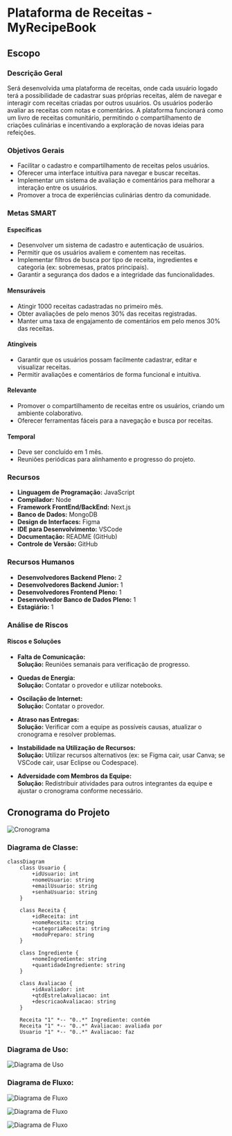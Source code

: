 # Plataforma de Receitas - MyRecipeBook

## Escopo

### Descrição Geral

Será desenvolvida uma plataforma de receitas, onde cada usuário logado terá a possibilidade de cadastrar suas próprias receitas, além de navegar e interagir com receitas criadas por outros usuários. Os usuários poderão avaliar as receitas com notas e comentários. A plataforma funcionará como um livro de receitas comunitário, permitindo o compartilhamento de criações culinárias e incentivando a exploração de novas ideias para refeições.

### Objetivos Gerais

- Facilitar o cadastro e compartilhamento de receitas pelos usuários.
- Oferecer uma interface intuitiva para navegar e buscar receitas.
- Implementar um sistema de avaliação e comentários para melhorar a interação entre os usuários.
- Promover a troca de experiências culinárias dentro da comunidade.

### Metas SMART

#### Específicas

- Desenvolver um sistema de cadastro e autenticação de usuários.
- Permitir que os usuários avaliem e comentem nas receitas.
- Implementar filtros de busca por tipo de receita, ingredientes e categoria (ex: sobremesas, pratos principais).
- Garantir a segurança dos dados e a integridade das funcionalidades.

#### Mensuráveis

- Atingir 1000 receitas cadastradas no primeiro mês.
- Obter avaliações de pelo menos 30% das receitas registradas.
- Manter uma taxa de engajamento de comentários em pelo menos 30% das receitas.

#### Atingíveis

- Garantir que os usuários possam facilmente cadastrar, editar e visualizar receitas.
- Permitir avaliações e comentários de forma funcional e intuitiva.

#### Relevante

- Promover o compartilhamento de receitas entre os usuários, criando um ambiente colaborativo.
- Oferecer ferramentas fáceis para a navegação e busca por receitas.

#### Temporal

- Deve ser concluído em 1 mês.
- Reuniões periódicas para alinhamento e progresso do projeto.

### Recursos

- **Linguagem de Programação:** JavaScript
- **Compilador:** Node
- **Framework FrontEnd/BackEnd:** Next.js
- **Banco de Dados:** MongoDB
- **Design de Interfaces:** Figma
- **IDE para Desenvolvimento:** VSCode
- **Documentação:** README (GitHub)
- **Controle de Versão:** GitHub

### Recursos Humanos

- **Desenvolvedores Backend Pleno:** 2
- **Desenvolvedores Backend Junior:** 1
- **Desenvolvedores Frontend Pleno:** 1
- **Desenvolvedor Banco de Dados Pleno:** 1
- **Estagiário:** 1

### Análise de Riscos

#### Riscos e Soluções

- **Falta de Comunicação:**  
  **Solução:** Reuniões semanais para verificação de progresso.

- **Quedas de Energia:**  
  **Solução:** Contatar o provedor e utilizar notebooks.

- **Oscilação de Internet:**  
  **Solução:** Contatar o provedor.

- **Atraso nas Entregas:**  
  **Solução:** Verificar com a equipe as possíveis causas, atualizar o cronograma e resolver problemas.

- **Instabilidade na Utilização de Recursos:**  
  **Solução:** Utilizar recursos alternativos (ex: se Figma cair, usar Canva; se VSCode cair, usar Eclipse ou Codespace).

- **Adversidade com Membros da Equipe:**  
  **Solução:** Redistribuir atividades para outros integrantes da equipe e ajustar o cronograma conforme necessário.

## Cronograma do Projeto


![Cronograma](documentation_img/Cronograma_Livro_Receitas.png)


### Diagrama de Classe:
```mermaid
classDiagram
    class Usuario {
        +idUsuario: int
        +nomeUsuario: string
        +emailUsuario: string
        +senhaUsuario: string
    }

    class Receita {
        +idReceita: int
        +nomeReceita: string
        +categoriaReceita: string
        +modoPreparo: string
    }

    class Ingrediente {
        +nomeIngrediente: string
        +quantidadeIngrediente: string
    }

    class Avaliacao {
        +idAvaliador: int
        +qtdEstrelaAvaliacao: int
        +descricaoAvaliacao: string
    }

    Receita "1" *-- "0..*" Ingrediente: contém
    Receita "1" *-- "0..*" Avaliacao: avaliada por
    Usuario "1" *-- "0..*" Avaliacao: faz
```
### Diagrama de Uso:

![Diagrama de Uso](documentation_img/Diagram_Uso_Livro_Receitas.png)

### Diagrama de Fluxo:

![Diagrama de Fluxo](documentation_img/Diagram_Fluxo_1_Livro_Receitas.png)

![Diagrama de Fluxo](documentation_img/Diagram_Fluxo_2_Livro_Receitas.png)

![Diagrama de Fluxo](documentation_img/Diagram_Fluxo_3_Livro_Receitas.png)